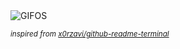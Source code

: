 <div align="justify">
<picture>
    <source media="(prefers-color-scheme: dark)" srcset="https://i.ibb.co/hF63zJTt/output-gif.gif">
    <source media="(prefers-color-scheme: light)" srcset="https://i.ibb.co/hF63zJTt/output-gif.gif">
    <img alt="GIFOS" src="https://i.ibb.co/hF63zJTt/output-gif.gif">
</picture>

<sub><i>inspired from [x0rzavi/github-readme-terminal](https://github.com/x0rzavi/github-readme-terminal)</i></sub>

</div>

<!-- Image deletion URL: https://ibb.co/zVMqvTt0/956babffb6ab91d70ad7ef154983acfd -->